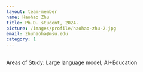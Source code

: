 ```yaml
---
layout: team-member
name: Haohao Zhu
title: Ph.D. student, 2024-
picture: /images/profile/haohao-zhu-2.jpg
email: zhuhaoha@msu.edu
category: 1
---
```


<br/>
Areas of Study: Large language model, AI+Education
